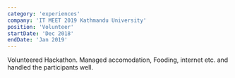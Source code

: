 ```yaml
---
category: 'experiences'
company: 'IT MEET 2019 Kathmandu University'
position: 'Volunteer'
startDate: 'Dec 2018'
endDate: 'Jan 2019'
---
```


Volunteered Hackathon. Managed accomodation, Fooding, internet etc. and handled the participants well.

